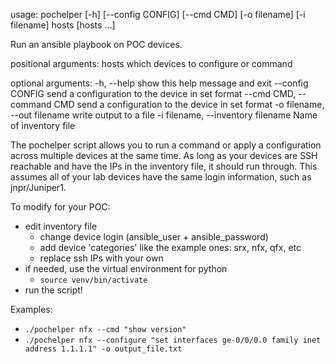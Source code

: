 usage: pochelper [-h] [--config CONFIG] [--cmd CMD] [-o filename]
                 [-i filename]
                 hosts [hosts ...]

Run an ansible playbook on POC devices.

positional arguments:
  hosts                 which devices to configure or command

optional arguments:
  -h, --help            show this help message and exit
  --config CONFIG       send a configuration to the device in set format
  --cmd CMD, --command CMD
                        send a configuration to the device in set format
  -o filename, --out filename
                        write output to a file
  -i filename, --inventory filename
                        Name of inventory file


The pochelper script allows you to run a command or apply a configuration across multiple devices at the same time.
As long as your devices are SSH reachable and have the IPs in the inventory file, it should run through. This assumes
all of your lab devices have the same login information, such as jnpr/Juniper1.

To modify for your POC:
- edit inventory file
    - change device login (ansible_user + ansible_password)
    - add device 'categories' like the example ones: srx, nfx, qfx, etc
    - replace ssh IPs with your own
- if needed, use the virtual environment for python
    - `source venv/bin/activate`
- run the script!

Examples:
- `./pochelper nfx --cmd "show version"`
- `./pochelper nfx --configure "set interfaces ge-0/0/0.0 family inet address 1.1.1.1" -o output_file.txt`
